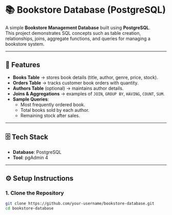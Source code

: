 # 📚 Bookstore Database (PostgreSQL)

A simple **Bookstore Management Database** built using **PostgreSQL**.  
This project demonstrates SQL concepts such as table creation, relationships, joins, aggregate functions, and queries for managing a bookstore system.

---

## 🚀 Features
- **Books Table** → stores book details (title, author, genre, price, stock).  
- **Orders Table** → tracks customer book orders with quantity.  
- **Authors Table** (optional) → maintains author details.  
- **Joins & Aggregations** → examples of `JOIN`, `GROUP BY`, `HAVING`, `COUNT`, `SUM`.  
- **Sample Queries**:
  - Most frequently ordered book.  
  - Total books sold by each author.  
  - Remaining stock after sales.  

---

## 🗄️ Tech Stack
- **Database**: PostgreSQL  
- **Tool**: pgAdmin 4  

---

## ⚙️ Setup Instructions

### 1. Clone the Repository
```bash
git clone https://github.com/your-username/bookstore-database.git
cd bookstore-database
